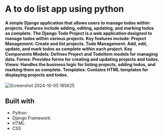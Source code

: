# A to do list app using python

#### A simple Django application that allows users to manage todos within projects. Features include adding, editing, updating, and marking todos as complete. The Django Todo Project is a web application designed to manage todos within various projects. Key features include: Project Management: Create and list projects. Todo Management: Add, edit, update, and mark todos as complete within each project. Key Components Models: Defines Project and TodoItem models for managing data. Forms: Provides forms for creating and updating projects and todos. Views: Handles the business logic for listing projects, adding todos, and marking them as complete. Templates: Contains HTML templates for displaying projects and todos.

![Screenshot 2024-10-05 185625](https://github.com/user-attachments/assets/c919f205-7fe5-44b6-a703-58a1fedecd89)

## Built with
- Python
- Django Framework
- HTML
- CSS

